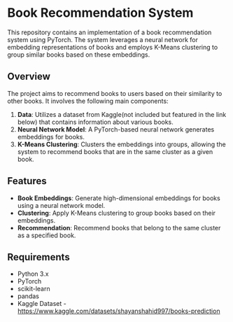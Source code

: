 # Book Recommendation System

This repository contains an implementation of a book recommendation system using PyTorch. The system leverages a neural network for embedding representations of books and employs K-Means clustering to group similar books based on these embeddings.

## Overview

The project aims to recommend books to users based on their similarity to other books. It involves the following main components:

1. **Data**: Utilizes a dataset from Kaggle(not included but featured in the link below) that contains information about various books.
2. **Neural Network Model**: A PyTorch-based neural network generates embeddings for books.
3. **K-Means Clustering**: Clusters the embeddings into groups, allowing the system to recommend books that are in the same cluster as a given book.

## Features

- **Book Embeddings**: Generate high-dimensional embeddings for books using a neural network model.
- **Clustering**: Apply K-Means clustering to group books based on their embeddings.
- **Recommendation**: Recommend books that belong to the same cluster as a specified book.

## Requirements

- Python 3.x
- PyTorch
- scikit-learn
- pandas
- Kaggle Dataset - https://www.kaggle.com/datasets/shayanshahid997/books-prediction
